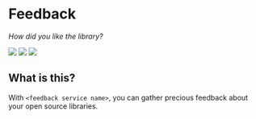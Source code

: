 # Feedback

*How did you like the library?*

![](https://feedback-service-prod.herokuapp.com/badges/summary/kimmobrunfeldt/feedback.svg?i=bust-cache)
[![](https://feedback-service-prod.herokuapp.com/badges/thumbs-up/kimmobrunfeldt/feedback.svg)](https://feedback-service-prod.herokuapp.com/positive?target=kimmobrunfeldt/feedback) [![](https://feedback-service-prod.herokuapp.com/badges/thumbs-down/kimmobrunfeldt/feedback.svg)](https://feedback-service-prod.herokuapp.com/negative?target=kimmobrunfeldt/feedback)



## What is this?

With `<feedback service name>`, you can gather precious feedback about your open source libraries.
